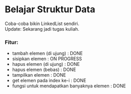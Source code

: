 # Belajar Struktur Data

Coba-coba bikin LinkedList sendiri.  
Update: Sekarang jadi tugas kuliah.

### Fitur:  
- tambah elemen (di ujung) : DONE  
- sisipkan elemen : ON PROGRESS  
- hapus elemen (di ujung) : DONE  
- hapus elemen (bebas) : DONE  
- tampilkan elemen : DONE  
- get elemen pada index ke-i : DONE  
- fungsi untuk mendapatkan banyaknya elemen : DONE